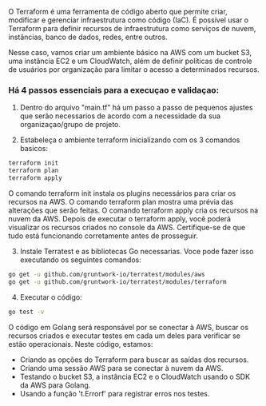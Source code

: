 O Terraform é uma ferramenta de código aberto que permite criar, modificar e gerenciar infraestrutura como código (IaC). É possível usar o Terraform para definir recursos de infraestrutura como serviços de nuvem, instâncias, banco de dados, redes, entre outros.

Nesse caso, vamos criar um ambiente básico na AWS com um bucket S3, uma instância EC2 e um CloudWatch, além de definir políticas de controle de usuários por organização para limitar o acesso a determinados recursos. 

### Há 4 passos essenciais para a execuçao e validaçao:

1. Dentro do arquivo "main.tf" há um passo a passo de pequenos ajustes que serão necessarios de acordo com a necessidade da sua organizaçao/grupo de projeto.

2. Estabeleça o ambiente terraform inicializando com os 3 comandos basicos: 
```sh
terraform init
terraform plan
terraform apply
```
O comando terraform init instala os plugins necessários para criar os recursos na AWS. O comando terraform plan mostra uma prévia das alterações que serão feitas. O comando terraform apply cria os recursos na nuvem da AWS.
Depois de executar o terraform apply, você poderá visualizar os recursos criados no console da AWS. Certifique-se de que tudo está funcionando corretamente antes de prosseguir.

3. Instale Terratest e as bibliotecas Go necessarias.
Voce pode fazer isso executando os seguintes comandos:
```sh
go get -u github.com/gruntwork-io/terratest/modules/aws
go get -u github.com/gruntwork-io/terratest/modules/terraform
```

4. Executar o código:
```sh
go test -v
```
O código em Golang será responsável por se conectar à AWS, buscar os recursos criados e executar testes em cada um deles para verificar se estão operacionais.
Neste código, estamos:
- Criando as opções do Terraform para buscar as saídas dos recursos.
- Criando uma sessão AWS para se conectar à nuvem da AWS.
- Testando o bucket S3, a instância EC2 e o CloudWatch usando o SDK da AWS para Golang.
- Usando a função 't.Errorf' para registrar erros nos testes.
